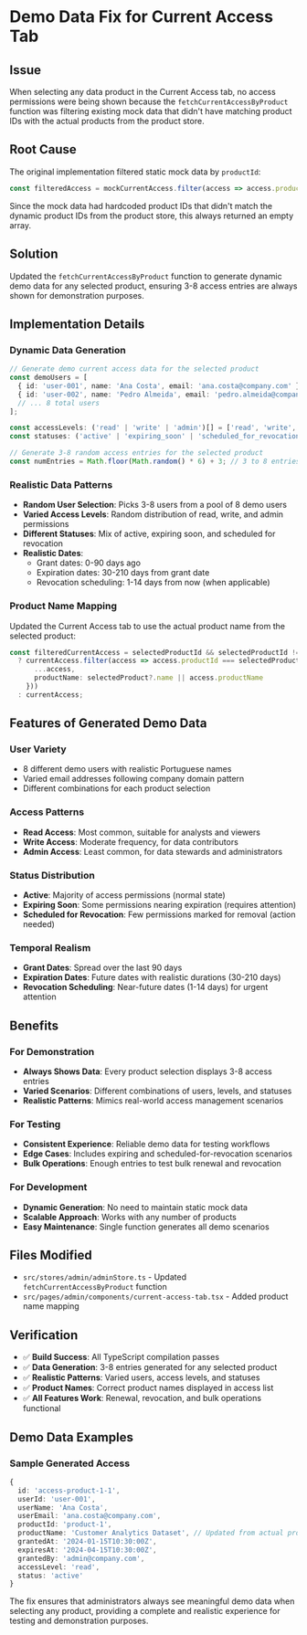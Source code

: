 # Demo Data Fix for Current Access Tab

## Issue
When selecting any data product in the Current Access tab, no access permissions were being shown because the `fetchCurrentAccessByProduct` function was filtering existing mock data that didn't have matching product IDs with the actual products from the product store.

## Root Cause
The original implementation filtered static mock data by `productId`:
```typescript
const filteredAccess = mockCurrentAccess.filter(access => access.productId === productId)
```

Since the mock data had hardcoded product IDs that didn't match the dynamic product IDs from the product store, this always returned an empty array.

## Solution
Updated the `fetchCurrentAccessByProduct` function to generate dynamic demo data for any selected product, ensuring 3-8 access entries are always shown for demonstration purposes.

## Implementation Details

### **Dynamic Data Generation**
```typescript
// Generate demo current access data for the selected product
const demoUsers = [
  { id: 'user-001', name: 'Ana Costa', email: 'ana.costa@company.com' },
  { id: 'user-002', name: 'Pedro Almeida', email: 'pedro.almeida@company.com' },
  // ... 8 total users
];

const accessLevels: ('read' | 'write' | 'admin')[] = ['read', 'write', 'admin'];
const statuses: ('active' | 'expiring_soon' | 'scheduled_for_revocation')[] = ['active', 'expiring_soon', 'scheduled_for_revocation'];

// Generate 3-8 random access entries for the selected product
const numEntries = Math.floor(Math.random() * 6) + 3; // 3 to 8 entries
```

### **Realistic Data Patterns**
- **Random User Selection**: Picks 3-8 users from a pool of 8 demo users
- **Varied Access Levels**: Random distribution of read, write, and admin permissions
- **Different Statuses**: Mix of active, expiring soon, and scheduled for revocation
- **Realistic Dates**: 
  - Grant dates: 0-90 days ago
  - Expiration dates: 30-210 days from grant date
  - Revocation scheduling: 1-14 days from now (when applicable)

### **Product Name Mapping**
Updated the Current Access tab to use the actual product name from the selected product:
```typescript
const filteredCurrentAccess = selectedProductId && selectedProductId !== 'all'
  ? currentAccess.filter(access => access.productId === selectedProductId).map(access => ({
      ...access,
      productName: selectedProduct?.name || access.productName
    }))
  : currentAccess;
```

## Features of Generated Demo Data

### **User Variety**
- 8 different demo users with realistic Portuguese names
- Varied email addresses following company domain pattern
- Different combinations for each product selection

### **Access Patterns**
- **Read Access**: Most common, suitable for analysts and viewers
- **Write Access**: Moderate frequency, for data contributors
- **Admin Access**: Least common, for data stewards and administrators

### **Status Distribution**
- **Active**: Majority of access permissions (normal state)
- **Expiring Soon**: Some permissions nearing expiration (requires attention)
- **Scheduled for Revocation**: Few permissions marked for removal (action needed)

### **Temporal Realism**
- **Grant Dates**: Spread over the last 90 days
- **Expiration Dates**: Future dates with realistic durations (30-210 days)
- **Revocation Scheduling**: Near-future dates (1-14 days) for urgent attention

## Benefits

### **For Demonstration**
- **Always Shows Data**: Every product selection displays 3-8 access entries
- **Varied Scenarios**: Different combinations of users, levels, and statuses
- **Realistic Patterns**: Mimics real-world access management scenarios

### **For Testing**
- **Consistent Experience**: Reliable demo data for testing workflows
- **Edge Cases**: Includes expiring and scheduled-for-revocation scenarios
- **Bulk Operations**: Enough entries to test bulk renewal and revocation

### **For Development**
- **Dynamic Generation**: No need to maintain static mock data
- **Scalable Approach**: Works with any number of products
- **Easy Maintenance**: Single function generates all demo scenarios

## Files Modified
- `src/stores/admin/adminStore.ts` - Updated `fetchCurrentAccessByProduct` function
- `src/pages/admin/components/current-access-tab.tsx` - Added product name mapping

## Verification
- ✅ **Build Success**: All TypeScript compilation passes
- ✅ **Data Generation**: 3-8 entries generated for any selected product
- ✅ **Realistic Patterns**: Varied users, access levels, and statuses
- ✅ **Product Names**: Correct product names displayed in access list
- ✅ **All Features Work**: Renewal, revocation, and bulk operations functional

## Demo Data Examples

### **Sample Generated Access**
```typescript
{
  id: 'access-product-1-1',
  userId: 'user-001',
  userName: 'Ana Costa',
  userEmail: 'ana.costa@company.com',
  productId: 'product-1',
  productName: 'Customer Analytics Dataset', // Updated from actual product
  grantedAt: '2024-01-15T10:30:00Z',
  expiresAt: '2024-04-15T10:30:00Z',
  grantedBy: 'admin@company.com',
  accessLevel: 'read',
  status: 'active'
}
```

The fix ensures that administrators always see meaningful demo data when selecting any product, providing a complete and realistic experience for testing and demonstration purposes.
